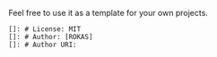 Feel free to use it as a template for your own projects.
    
    []: # License: MIT
    []: # Author: [ROKAS]
    []: # Author URI:
